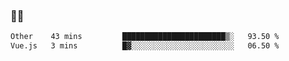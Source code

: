 ### 👨‍💻

<!--START_SECTION:waka-->

```txt
Other    43 mins         ███████████████████████▒░   93.50 %
Vue.js   3 mins          █▓░░░░░░░░░░░░░░░░░░░░░░░   06.50 %
```

<!--END_SECTION:waka-->

